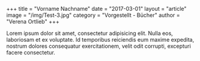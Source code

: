 +++
title = "Vorname Nachname"
date = "2017-03-01"
layout = "article"
image = "/img/Test-3.jpg"
category = "Vorgestellt - Bücher"
author = "Verena Ortlieb"
+++



Lorem ipsum dolor sit amet, consectetur adipisicing elit. Nulla eos, laboriosam et ex voluptate. Id temporibus reiciendis eum maxime expedita, nostrum dolores consequatur exercitationem, velit odit corrupti, excepturi facere consectetur.